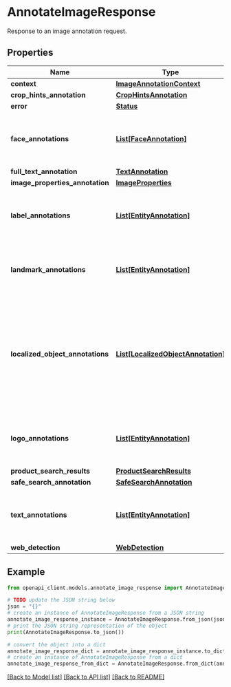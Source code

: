 # AnnotateImageResponse

Response to an image annotation request.

## Properties

Name | Type | Description | Notes
------------ | ------------- | ------------- | -------------
**context** | [**ImageAnnotationContext**](ImageAnnotationContext.md) |  | [optional] 
**crop_hints_annotation** | [**CropHintsAnnotation**](CropHintsAnnotation.md) |  | [optional] 
**error** | [**Status**](Status.md) |  | [optional] 
**face_annotations** | [**List[FaceAnnotation]**](FaceAnnotation.md) | If present, face detection has completed successfully. | [optional] 
**full_text_annotation** | [**TextAnnotation**](TextAnnotation.md) |  | [optional] 
**image_properties_annotation** | [**ImageProperties**](ImageProperties.md) |  | [optional] 
**label_annotations** | [**List[EntityAnnotation]**](EntityAnnotation.md) | If present, label detection has completed successfully. | [optional] 
**landmark_annotations** | [**List[EntityAnnotation]**](EntityAnnotation.md) | If present, landmark detection has completed successfully. | [optional] 
**localized_object_annotations** | [**List[LocalizedObjectAnnotation]**](LocalizedObjectAnnotation.md) | If present, localized object detection has completed successfully. This will be sorted descending by confidence score. | [optional] 
**logo_annotations** | [**List[EntityAnnotation]**](EntityAnnotation.md) | If present, logo detection has completed successfully. | [optional] 
**product_search_results** | [**ProductSearchResults**](ProductSearchResults.md) |  | [optional] 
**safe_search_annotation** | [**SafeSearchAnnotation**](SafeSearchAnnotation.md) |  | [optional] 
**text_annotations** | [**List[EntityAnnotation]**](EntityAnnotation.md) | If present, text (OCR) detection has completed successfully. | [optional] 
**web_detection** | [**WebDetection**](WebDetection.md) |  | [optional] 

## Example

```python
from openapi_client.models.annotate_image_response import AnnotateImageResponse

# TODO update the JSON string below
json = "{}"
# create an instance of AnnotateImageResponse from a JSON string
annotate_image_response_instance = AnnotateImageResponse.from_json(json)
# print the JSON string representation of the object
print(AnnotateImageResponse.to_json())

# convert the object into a dict
annotate_image_response_dict = annotate_image_response_instance.to_dict()
# create an instance of AnnotateImageResponse from a dict
annotate_image_response_from_dict = AnnotateImageResponse.from_dict(annotate_image_response_dict)
```
[[Back to Model list]](../README.md#documentation-for-models) [[Back to API list]](../README.md#documentation-for-api-endpoints) [[Back to README]](../README.md)


